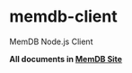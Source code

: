 # memdb-client

MemDB Node.js Client

__All documents in [MemDB Site](https://github.com/memdb/memdb)__
